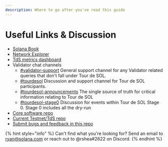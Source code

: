 ```yaml
---
description: Where to go after you've read this guide
---
```


# Useful Links & Discussion

* [Solana Book](https://docs.solana.com/book/)
* [Network Explorer](http://explorer.solana.com/)
* [TdS metrics dashboard](https://metrics.solana.com:3000/d/testnet-edge/testnet-monitor-edge?refresh=1m&from=now-15m&to=now&var-testnet=tds&orgId=2&var-datasource=TdS%20Metrics%20%28read-only%29)
* Validator chat channels
  * [\#validator-support](https://discord.gg/rZsenD) General support channel for any Validator related queries that don’t fall under Tour de SOL.
  * [\#tourdesol](https://discord.gg/BdujK2) Discussion and support channel for Tour de SOL participants.
  * [\#tourdesol-announcements](https://discord.gg/Q5TxEC) The single source of truth for critical information relating to Tour de SOL
  * [\#tourdesol-stage0](https://discord.gg/Xf8tES) Discussion for events within Tour de SOL Stage 0. Stage 0 includes all the dry-run
* [Core software repo](https://github.com/solana-labs/solana)
* [Current Testnet/TdS repo](https://github.com/solana-labs/tour-de-sol)
* [Submit bugs and feedback in this repo](https://github.com/solana-labs/tour-de-sol/issues)

{% hint style="info" %}
Can't find what you're looking for? Send an email to ryan@solana.com or reach out to @rshea\#2622 on Discord.
{% endhint %}



